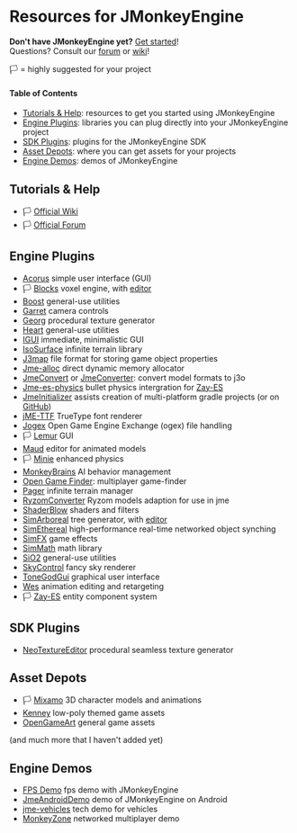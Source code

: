 # Resources for JMonkeyEngine

**Don't have JMonkeyEngine yet?** [Get started](https://jmonkeyengine.org/start/)!<br>
Questions? Consult our [forum](https://hub.jmonkeyengine.org/) or [wiki](https://wiki.jmonkeyengine.org/)!

🏳️ = highly suggested for your project

#### Table of Contents
* [Tutorials & Help](#tutorials): resources to get you started using JMonkeyEngine
* [Engine Plugins](#engine-plugins): libraries you can plug directly into your JMonkeyEngine project
* [SDK Plugins](#sdk-plugins): plugins for the JMonkeyEngine SDK
* [Asset Depots](#asset-depots): where you can get assets for your projects
* [Engine Demos](#engine-demos): demos of JMonkeyEngine

<a name="tutorials"></a>
## Tutorials & Help

* 🏳️ [Official Wiki](https://wiki.jmonkeyengine.org/)
* 🏳️ [Official Forum](https://hub.jmonkeyengine.org/)

<a name="engine-plugins"></a>
## Engine Plugins

* [Acorus](https://github.com/stephengold/Acorus) simple user interface (GUI)
* 🏳️ [Blocks](https://github.com/rvandoosselaer/Blocks) voxel engine, with [editor](https://github.com/rvandoosselaer/BlocksBuilder)
* [Boost](https://github.com/codex128/Boost) general-use utilities
* [Garret](https://github.com/stephengold/Garrett) camera controls
* [Georg](https://github.com/stephengold/Georg) procedural texture generator
* [Heart](https://github.com/stephengold/Heart) general-use utilities
* [IGUI](https://github.com/riccardobl/jme-igui) immediate, minimalistic GUI
* [IsoSurface](https://github.com/Simsilica/IsoSurface) infinite terrain library
* [J3map](https://github.com/codex128/J3map) file format for storing game object properties
* [Jme-alloc](https://github.com/Software-Hardware-Codesign/jme-alloc) direct dynamic memory allocator
* [JmeConvert](https://github.com/Simsilica/JmeConvert) or [JmeConverter](https://github.com/rvandoosselaer/JmeConverter): convert model formats to j3o
* [Jme-es-physics](https://github.com/rvandoosselaer/Jme-es-physics) bullet physics intergration for [Zay-ES](https://github.com/jMonkeyEngine-Contributions/zay-es)
* [JmeInitializer](https://jmonkeyengine.org/start/) assists creation of multi-platform gradle projects (or on [GitHub](https://github.com/richardTingle/jmeinitializer))
* [jME-TTF](https://github.com/stephengold/jME-TTF) TrueType font renderer
* [Jogex](https://github.com/Simsilica/jogex) Open Game Engine Exchange (ogex) file handling
* 🏳️ [Lemur](https://github.com/jMonkeyEngine-Contributions/Lemur) GUI
* [Maud](https://github.com/stephengold/Maud) editor for animated models
* 🏳️ [Minie](https://github.com/stephengold/Minie) enhanced physics
* [MonkeyBrains](https://github.com/QuietOne/MonkeyBrains) AI behavior management
* [Open Game Finder](https://code.google.com/archive/p/open-game-finder/downloads/list): multiplayer game-finder
* [Pager](https://github.com/Simsilica/Pager) infinite terrain manager
* [RyzomConverter](https://github.com/stephengold/RyzomConverter) Ryzom models adaption for use in jme
* [ShaderBlow](https://github.com/jMonkeyEngine-Contributions/shaderblowlib) shaders and filters
* [SimArboreal](https://github.com/Simsilica/Pager) tree generator, with [editor](https://github.com/Simsilica/SimArboreal-Editor)
* [SimEthereal](https://github.com/Simsilica/SimEthereal) high-performance real-time networked object synching
* [SimFX](https://github.com/Simsilica/SimFX) game effects
* [SimMath](https://github.com/Simsilica/SimMath) math library
* [SiO2](https://github.com/Simsilica/SiO2) general-use utilities
* [SkyControl](https://github.com/stephengold/SkyControl) fancy sky renderer
* [ToneGodGui](https://github.com/meltzow/tonegodgui) graphical user interface
* [Wes](https://github.com/stephengold/Wes) animation editing and retargeting
* 🏳️ [Zay-ES](https://github.com/jMonkeyEngine-Contributions/zay-es) entity component system

<a name="sdk-plugins"></a>
## SDK Plugins

* [NeoTextureEditor](https://github.com/jMonkeyEngine-Contributions/NeoTextureEditor) procedural seamless texture generator

<a name="asset-depots"></a>
## Asset Depots

* 🏳️ [Mixamo](https://mixamo.com/) 3D character models and animations
* [Kenney](https://kenney.nl/) low-poly themed game assets
* [OpenGameArt](https://opengameart.org/) general game assets

(and much more that I haven't added yet)

<a name="engine-demos"></a>
## Engine Demos

* [FPS Demo](https://github.com/riccardobl/FPSDEMO-jMonkeyEngine) fps demo with JMonkeyEngine
* [JmeAndroidDemo](https://github.com/jMonkeyEngine/JmeAndroidDemo) demo of JMonkeyEngine on Android
* [jme-vehicles](https://github.com/Ali-RS/jme-vehicles) tech demo for vehicles
* [MonkeyZone](https://github.com/jMonkeyEngine/monkeyzone) networked multiplayer demo
